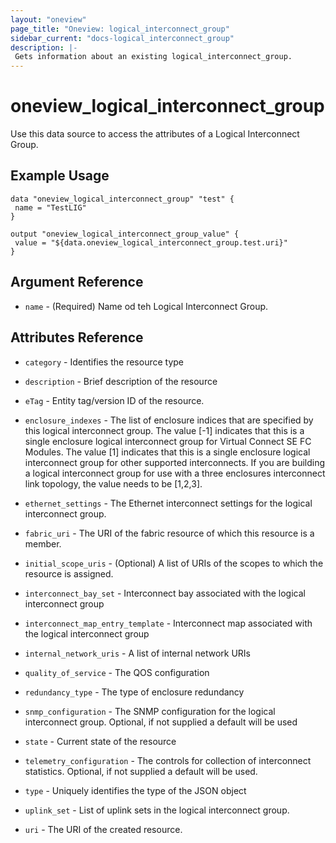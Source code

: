 ```yaml
---
layout: "oneview"
page_title: "Oneview: logical_interconnect_group"
sidebar_current: "docs-logical_interconnect_group"
description: |-
 Gets information about an existing logical_interconnect_group.
---
```


# oneview\_logical_interconnect_group

Use this data source to access the attributes of a Logical Interconnect Group.

## Example Usage

```hcl
data "oneview_logical_interconnect_group" "test" {
 name = "TestLIG"
}

output "oneview_logical_interconnect_group_value" {
 value = "${data.oneview_logical_interconnect_group.test.uri}"
}
```

## Argument Reference

* `name` - (Required) Name od teh Logical Interconnect Group.

## Attributes Reference

* `category` -  Identifies the resource type

* `description` - Brief description of the resource

* `eTag` - Entity tag/version ID of the resource.

* `enclosure_indexes` - The list of enclosure indices that are specified by this logical interconnect group. 
The value [-1] indicates that this is a single enclosure logical interconnect group for Virtual Connect SE FC Modules. 
The value [1] indicates that this is a single enclosure logical interconnect group for other supported interconnects. 
If you are building a logical interconnect group for use with a three enclosures interconnect link topology, 
the value needs to be [1,2,3].

* `ethernet_settings` - The Ethernet interconnect settings for the logical interconnect group.

* `fabric_uri` - The URI of the fabric resource of which this resource is a member.

* `initial_scope_uris` - (Optional) A list of URIs of the scopes to which the resource is assigned.

* `interconnect_bay_set` - Interconnect bay associated with the logical interconnect group

* `interconnect_map_entry_template` - Interconnect map associated with the logical interconnect group

* `internal_network_uris` - A list of internal network URIs

* `quality_of_service` - The QOS configuration

* `redundancy_type` - The type of enclosure redundancy

* `snmp_configuration` -  The SNMP configuration for the logical interconnect group. Optional, if not supplied a default will be used

* `state` - Current state of the resource

* `telemetry_configuration` - The controls for collection of interconnect statistics. Optional, if not supplied a default will be used.  

* `type` - Uniquely identifies the type of the JSON object 

* `uplink_set` -  List of uplink sets in the logical interconnect group.

* `uri` - The URI of the created resource.
